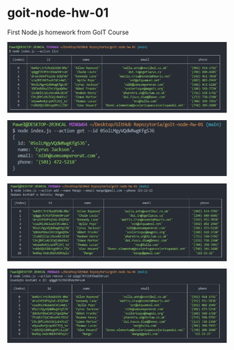 # goit-node-hw-01

First Node.js homework from GoIT Course

![image](https://github.com/AdamczukPawel/goit-node-hw-01/blob/main/img/node%20index.js%20--action%20list.JPG)

![image](https://github.com/AdamczukPawel/goit-node-hw-01/blob/main/img/node%20index.js%20--action%20get%20--id%2005olLMgyVQdWRwgKfg5J6.JPG)

![image](https://github.com/AdamczukPawel/goit-node-hw-01/blob/main/img/node%20index.js%20--action%20add%20--name%20Mango%20--email%20mango%40gmail.com%20--phone%20322-22-22.JPG)

![image](https://github.com/AdamczukPawel/goit-node-hw-01/blob/main/img/node%20index.js%20--action%20remove%20--id%20qdggE76Jtbfd9eWJHrssH.JPG)

